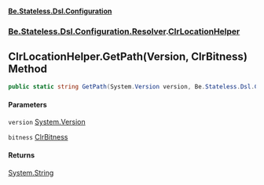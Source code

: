 #### [Be.Stateless.Dsl.Configuration](README.md 'README')
### [Be.Stateless.Dsl.Configuration.Resolver](Be.Stateless.Dsl.Configuration.Resolver.md 'Be.Stateless.Dsl.Configuration.Resolver').[ClrLocationHelper](ClrLocationHelper.md 'Be.Stateless.Dsl.Configuration.Resolver.ClrLocationHelper')

## ClrLocationHelper.GetPath(Version, ClrBitness) Method

```csharp
public static string GetPath(System.Version version, Be.Stateless.Dsl.Configuration.ClrBitness bitness);
```
#### Parameters

<a name='Be.Stateless.Dsl.Configuration.Resolver.ClrLocationHelper.GetPath(System.Version,Be.Stateless.Dsl.Configuration.ClrBitness).version'></a>

`version` [System.Version](https://docs.microsoft.com/en-us/dotnet/api/System.Version 'System.Version')

<a name='Be.Stateless.Dsl.Configuration.Resolver.ClrLocationHelper.GetPath(System.Version,Be.Stateless.Dsl.Configuration.ClrBitness).bitness'></a>

`bitness` [ClrBitness](ClrBitness.md 'Be.Stateless.Dsl.Configuration.ClrBitness')

#### Returns
[System.String](https://docs.microsoft.com/en-us/dotnet/api/System.String 'System.String')